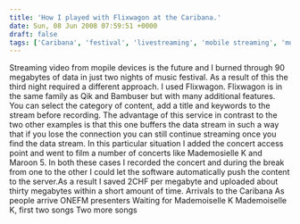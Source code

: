 ```yaml
---
title: 'How I played with Flixwagon at the Caribana.'
date: Sun, 08 Jun 2008 07:59:51 +0000
draft: false
tags: ['Caribana', 'festival', 'livestreaming', 'mobile streaming', 'music', 'N95', 'social media', 'switzerland', 'tech related']
---
```


Streaming video from mopile devices is the future and I burned through 90 megabytes of data in just two nights of music festival. As a result of this the third night required a different approach. I used Flixwagon. Flixwagon is in the same family as Qik and Bambuser but with many additional features. You can select the category of content, add a title and keywords to the stream before recording. The advantage of this service in contrast to the two other examples is that this one buffers the data stream in such a way that if you lose the connection you can still continue streaming once you find the data stream. In this particular situation I added the concert access point and went to film a number of concerts like Mademosielle K and Maroon 5. In both these cases I recorded the concert and during the break from one to the other I could let the software automatically push the content to the server.As a result I saved 2CHF per megabyte and uploaded about thirty megabytes within a short amount of time.  Arrivals to the Caribana  As people arrive  ONEFM presenters  Waiting for Mademoiselle K  Mademoiselle K, first two songs  Two more songs